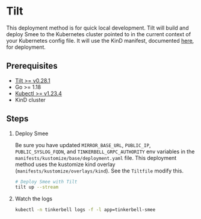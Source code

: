 # Tilt

This deployment method is for quick local development. Tilt will build and deploy Smee to the Kubernetes cluster pointed to in the current context of your Kubernetes config file. It will use the KinD manifest, documented [here](KIND.md), for deployment.

## Prerequisites

- [Tilt >= v0.28.1](https://docs.tilt.dev/install.html)
- Go >= 1.18
- [Kubectl >= v1.23.4](https://www.downloadkubernetes.com/)
- KinD cluster

## Steps

1. Deploy Smee

   Be sure you have updated `MIRROR_BASE_URL`, `PUBLIC_IP`, `PUBLIC_SYSLOG_FQDN`, and `TINKERBELL_GRPC_AUTHORITY` env variables in the `manifests/kustomize/base/deployment.yaml` file.
   This deployment method uses the kustomize kind overlay (`manifests/kustomize/overlays/kind`). See the `Tiltfile` modify this.

   ```bash
   # Deploy Smee with Tilt
   tilt up --stream
   ```

2. Watch the logs

   ```bash
   kubectl -n tinkerbell logs -f -l app=tinkerbell-smee
   ```
